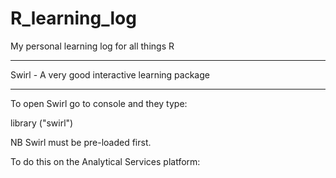 # R_learning_log
My personal learning log for all things R

**************************************************
Swirl - A very good interactive learning package
**************************************************
To open Swirl go to console and they type:

library ("swirl") 

NB Swirl must be pre-loaded first.

To do this on the Analytical Services platform:

